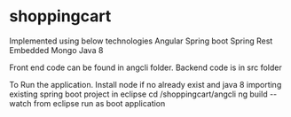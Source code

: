 # shoppingcart

Implemented using below technologies
Angular
Spring boot
Spring Rest
Embedded Mongo
Java 8 


Front end code can be found in angcli folder.
Backend code is in src folder

To Run the application.
Install node if no already exist and java 8
importing existing spring boot project in eclipse
cd /shoppingcart/angcli
ng build --watch
from eclipse run as boot application
